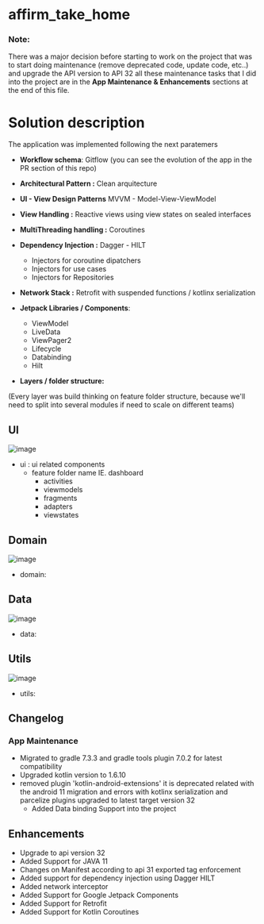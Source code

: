 # affirm_take_home

### Note: 
There was a major decision before starting to work on the project that was to start doing maintenance (remove deprecated code, update code, etc..) and upgrade the API version to API 32 all these maintenance tasks that I did into the project are in the __App Maintenance & Enhancements__ sections at the end of this file.

# Solution description

The application was implemented following the next paratemers 

- **Workflow schema**: Gitflow (you can see the evolution of the app in the PR section of this repo)
- **Architectural Pattern :**  Clean arquitecture
- **UI - View Design Patterns** MVVM - Model-View-ViewModel
- **View Handling :** Reactive views using view states on sealed interfaces
- **MultiThreading handling :** Coroutines
- **Dependency Injection :** Dagger - HILT
  - Injectors for coroutine dipatchers
  - Injectors for use cases
  - Injectors for Repositories 
- **Network Stack :** Retrofit with suspended functions / kotlinx serialization
- **Jetpack Libraries / Components**:
   - ViewModel
   - LiveData
   - ViewPager2
   - Lifecycle
   - Databinding
   - Hilt
  
- **Layers / folder structure:**

(Every layer was build thinking on feature folder structure, because we'll need to split into several modules if need to scale on different teams)

## UI
![image](https://user-images.githubusercontent.com/456256/150107424-9ba2b00a-0bb4-4349-ba10-1a7447b8607d.png)
  - ui : ui related components
     - feature folder name IE. dashboard 
        - activities
        - viewmodels
        - fragments
        - adapters
        - viewstates
 
 ## Domain
![image](https://user-images.githubusercontent.com/456256/150107644-369fd2e1-195c-4796-a065-ed22e2f1a1c0.png)

  - domain:

## Data
![image](https://user-images.githubusercontent.com/456256/150108917-0988f9a8-624e-4719-a686-4110519f149a.png)

  - data:

## Utils
![image](https://user-images.githubusercontent.com/456256/150109021-3e1363df-7663-4273-9e15-fb970f58df15.png)

  - utils:

## Changelog

### App Maintenance

 - Migrated to gradle 7.3.3 and gradle tools plugin 7.0.2 for latest compatibility
 - Upgraded kotlin version to 1.6.10
 - removed plugin 'kotlin-android-extensions' it is deprecated related with the android 11 migration and errors with kotlinx serialization and parcelize  plugins
upgraded to latest target version 32 
 	- Added Data binding Support into the project

## Enhancements

- Upgrade to api version 32
- Added Support for JAVA 11 
- Changes on Manifest according to api 31 exported tag enforcement
- Added support for dependency injection using Dagger HILT
- Added  network interceptor
- Added Support for Google Jetpack Components
- Added Support for Retrofit
- Added Support for Kotlin Coroutines
